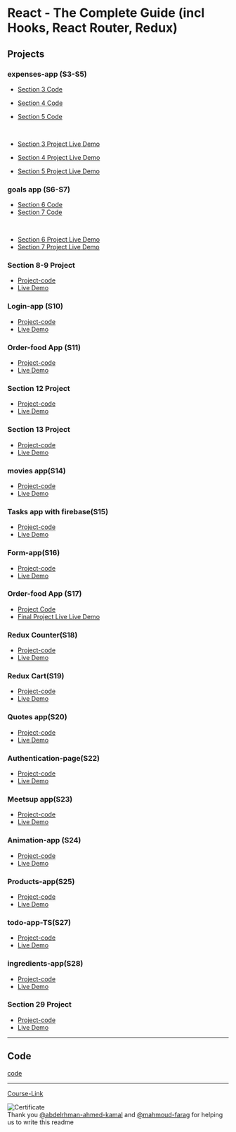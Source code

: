 # React - The Complete Guide (incl Hooks, React Router, Redux)

## Projects

### expenses-app (S3-S5)

- [Section 3 Code](./Projects/Expenses-app/S03-project)
- [Section 4 Code](./Projects/Expenses-app/S04-project/)
- [Section 5 Code](./Projects/Expenses-app/S05-project/)

  <br/>

- [Section 3 Project Live Demo]()
- [Section 4 Project Live Demo]()
- [Section 5 Project Live Demo](https://expenses-app3-turki.netlify.app/)

### goals app (S6-S7)

- [Section 6 Code](./Projects/goals-app/S06-project/)
- [Section 7 Code](./Projects/goals-app/S07-project/)

<br/>

- [Section 6 Project Live Demo]()
- [Section 7 Project Live Demo](https://golas-app-2-turki.netlify.app/)

### Section 8-9 Project

- [Project-code](./Projects/section-8-9-project)
- [Live Demo](https://student-list-turki.netlify.app/)

### Login-app (S10)

- [Project-code](./Projects/Login-app-s10/)
- [Live Demo](https://login-app-turki.netlify.app/)

### Order-food App (S11)

- [Project-code](./Projects/order-food-app/S11-project/)
- [Live Demo]()

### Section 12 Project

- [Project-code](./Projects/S12-project)
- [Live Demo]()

### Section 13 Project

- [Project-code](./Projects/S13-project)
- [Live Demo](https://search-componnent-turki.netlify.app/)

### movies app(S14)

- [Project-code](./Projects/movies-app)
- [Live Demo](https://movies-app-turki.netlify.app/)

### Tasks app with firebase(S15)

- [Project-code](./Projects/task-app-firbase/)
- [Live Demo](https://tasks-app-turki.netlify.app/)

### Form-app(S16)

- [Project-code](./Projects/form-app)
- [Live Demo](https://form-app-turki.netlify.app/)

### Order-food App (S17)

- [Project Code](./Projects/order-food-app/S17-project/)
- [Final Project Live Live Demo](https://meals-app-2-turki.netlify.app/)

### Redux Counter(S18)

- [Project-code](./Projects/redux-counter)
- [Live Demo](https://counter-redux-turki.netlify.app/)

### Redux Cart(S19)

- [Project-code](./Projects/redux-cart)
- [Live Demo]()

### Quotes app(S20)

- [Project-code](./Projects/quotes-app)
- [Live Demo]()

### Authentication-page(S22)

- [Project-code](./Projects/Authentication-page)
- [Live Demo]()

### Meetsup app(S23)

- [Project-code](./Projects/meetsup-app)
- [Live Demo]()

### Animation-app (S24)

- [Project-code](./Projects/animation-app)
- [Live Demo]()

### Products-app(S25)

- [Project-code](./Projects/Products-app)
- [Live Demo]()

### todo-app-TS(S27)

- [Project-code](./Projects/todo-app-TS)
- [Live Demo]()

### ingredients-app(S28)

- [Project-code](./Projects/ingredients-app/)
- [Live Demo]()

### Section 29 Project

- [Project-code](./Projects/Section-29/)
- [Live Demo]()

---

## Code

[code](Code)

---

[Course-Link](https://www.udemy.com/course/react-the-complete-guide-incl-redux/)<br>

![Certificate](https://via.placeholder.com/468x300?text=Certificate+Here)
<br>
Thank you [@abdelrhman-ahmed-kamal](https://github.com/Abdelrhman-ahmed-kamal) and [@mahmoud-farag](https://github.com/mahmoud-farag) for helping us to write this readme
